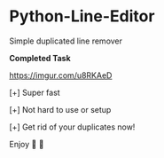 # Python-Line-Editor
Simple duplicated line remover

**Completed Task**

https://imgur.com/u8RKAeD

[+] Super fast

[+] Not hard to use or setup

[+] Get rid of your duplicates now!

Enjoy 💋 🖤
